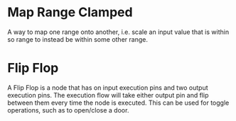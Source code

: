 # Map Range Clamped
A way to map one range onto another, i.e. scale an input value that is within so range to instead be within some other range.

# Flip Flop
A Flip Flop is a node that has on input execution pins and two output execution pins.
The execution flow will take either output pin and flip between them every time the node is executed.
This can be used for toggle operations, such as to open/close a door.
